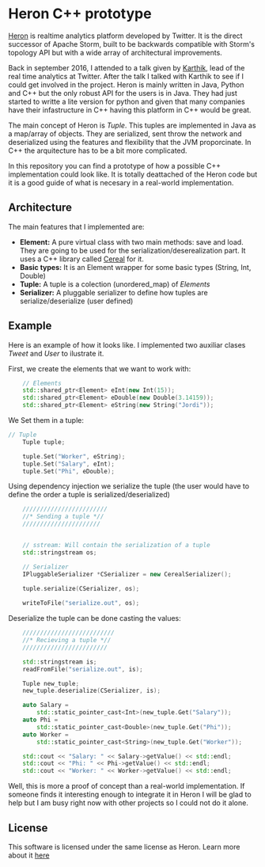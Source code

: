 # Heron C++ prototype 

[Heron](http://twitter.github.io/heron/) is realtime analytics platform developed by Twitter. It is the direct successor of Apache Storm, built to be backwards compatible with Storm's topology API but with a wide array of architectural improvements.

Back in september 2016, I attended to a talk given by [Karthik](https://twitter.com/karthikz), lead of the real time analytics at Twitter.
After the talk I talked with Karthik to see if I could get involved in the project. Heron is mainly written in Java, Python and C++ but the only
robust API for the users is in Java. They had just started to writte a lite version for python and given that many companies have their infastructure in C++ having this platform in C++ would be great.

The main concept of Heron is *Tuple*. This tuples are implemented in Java as a map/array of objects. They are serialized, sent throw the network and deserialized using the features and flexibility that the JVM proporcinate. In C++ the arquitecture has to be a bit more complicated.

In this repository you can find a prototype of how a possible C++ implementation could look like. It is totally deattached of the Heron code but it is a good guide of what is necesary in a real-world implementation.

## Architecture
The main features that I implemented are:

- **Element:** A pure virtual class with two main methods: save and load. They are going to be used for the serialization/deserealization part. It uses a C++ library called [Cereal](http://uscilab.github.io/cereal/) for it.
- **Basic types:** It is an Element wrapper for some basic types (String, Int, Double)
- **Tuple:** A tuple is a colection (unordered_map) of *Elements*
- **Serializer:** A pluggable serializer to define how tuples are serialize/deserialize (user defined)


## Example

Here is an example of how it looks like. I implemented two auxiliar clases *Tweet* and *User* to ilustrate it.

First, we create the elements that we want to work with:
```cpp
    // Elements
    std::shared_ptr<Element> eInt(new Int(15));
    std::shared_ptr<Element> eDouble(new Double(3.14159));
    std::shared_ptr<Element> eString(new String("Jordi"));
```

We Set them in a tuple:
```cpp
// Tuple
    Tuple tuple;

    tuple.Set("Worker", eString);
    tuple.Set("Salary", eInt);
    tuple.Set("Phi", eDouble);
```

Using dependency injection we serialize the tuple (the user would have to define the order a tuple is serialized/deserialized)
```cpp
    ////////////////////////
    //* Sending a tuple *//
    //////////////////////


    // sstream: Will contain the serialization of a tuple
    std::stringstream os;

    // Serializer
    IPluggableSerializer *CSerializer = new CerealSerializer();

    tuple.serialize(CSerializer, os);
    
    writeToFile("serialize.out", os);
```

Deserialize the tuple can be done casting the values:
```cpp
    //////////////////////////
    //* Recieving a tuple *//
    ////////////////////////

    std::stringstream is;
    readFromFile("serialize.out", is);

    Tuple new_tuple;
    new_tuple.deserialize(CSerializer, is);

    auto Salary = 
        std::static_pointer_cast<Int>(new_tuple.Get("Salary"));
    auto Phi = 
        std::static_pointer_cast<Double>(new_tuple.Get("Phi"));
    auto Worker = 
        std::static_pointer_cast<String>(new_tuple.Get("Worker"));

    std::cout << "Salary: " << Salary->getValue() << std::endl;
    std::cout << "Phi: " << Phi->getValue() << std::endl;
    std::cout << "Worker: " << Worker->getValue() << std::endl;
```

Well, this is more a proof of concept than a real-world implementation. If someone finds it interesting enough to integrate it in Heron I will be glad to help but I am busy right now with other projects so I could not do it alone.

## License

This software is licensed under the same license as Heron. Learn more about it [here](https://github.com/jomsdev/heron_cpp_prototype/blob/master/LICENSE)
